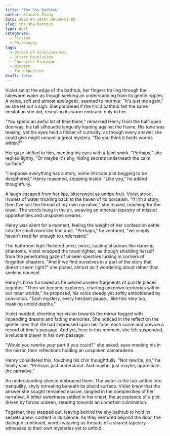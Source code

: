 ```yaml
---
title: "The Shy Bathtub"
author: Xiaowen Zhang
date: 2022-04-10T07:00:00+08:00
slug: the-shy-bathtub
type: post
categories:
  - Fiction
  - Philosophy
tags:
  - Stream of Consciousness
  - Bitter Resolution
  - Character Dialogue
  - Mystery
  - Introspection
draft: false
---
```


Violet sat at the edge of the bathtub, her fingers trailing through the lukewarm water as though seeking an understanding from its gentle ripples. A voice, soft and almost apologetic, seemed to murmur, "It's just me again," as she let out a sigh. She pondered if the timid bathtub felt the same hesitation she did, revealing its warm embrace only to her.

"You spend an awful lot of time there," remarked Henry from the half-open doorway, his tall silhouette languidly leaning against the frame. His tone was teasing, yet his eyes held a flicker of curiosity, as though every answer she could give might unravel a great mystery. "Do you think it holds worlds within?"

Her gaze shifted to him, meeting his eyes with a faint smirk. "Perhaps," she replied lightly, "Or maybe it's shy, hiding secrets underneath the calm surface."

"I suppose everything has a story, some intricate plot begging to be deciphered," Henry reasoned, stepping inside. "Like you," he added thoughtfully.

A laugh escaped from her lips, bittersweet as unripe fruit. Violet stood, rivulets of water trickling back to the haven of its porcelain. "If I'm a story, then I've lost the thread of my own narrative," she mused, reaching for the towel. The words hung in the air, weaving an ethereal tapestry of missed opportunities and unspoken dreams.

Henry was silent for a moment, feeling the weight of her confession settle into the small room like fine dust. "Perhaps," he ventured, "we simply haven't read far enough to understand."

The bathroom light flickered once, twice, casting shadows like dancing phantoms. Violet wrapped the towel tighter, as though shielding herself from the penetrating gaze of unseen spectres lurking in corners of forgotten chapters. "And if we find ourselves in a part of the story that doesn't seem right?" she posed, almost as if wondering aloud rather than seeking counsel.

Henry's brow furrowed as he pieced unseen fragments of puzzle pieces together. "Then we become explorers, charting unknown territories within our inner worlds," he proposed, his voice steady yet softly emboldened by conviction. "Each mystery, every hesitant pause... like this very tub, masking untold depths."

Violet nodded, diverting her vision towards the mirror fogged with impending dreams and fading memories. She noticed in the reflection the gentle lines that life had impressed upon her face, each curve and crevice a record of time's passage. And yet, here in this moment, she felt suspended, a reluctant player in her own passage.

"Would you rewrite your part if you could?" she asked, eyes meeting his in the mirror, their reflections holding an unspoken camaraderie.

Henry considered this, touching his chin thoughtfully. "Not rewrite, no," he finally said. "Perhaps just understand. And maybe, just maybe, appreciate the narrative."

An understanding silence embraced them. The water in the tub settled into tranquility, shyly retreating beneath its placid surface. Violet knew that the answer she sought remained elusive, tangled in the complexities of her narrative. A bitter sweetness settled in her chest, the acceptance of a plot driven by forces unseen, steering towards an uncertain culmination.

Together, they stepped out, leaving behind the shy bathtub to hold its secrets anew, content in its silence. As they ventured beyond the door, the dialogue continued, words weaving as threads of a shared tapestry—witnesses to their own mysteries yet to unfold.